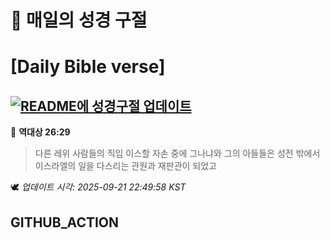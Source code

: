 # 🙏 매일의 성경 구절
# [Daily Bible verse]
## [![README에 성경구절 업데이트](https://github.com/DONGSUKA/first_test/actions/workflows/update-readme-bible.yml/badge.svg)](https://github.com/DONGSUKA/first_test/actions/workflows/update-readme-bible.yml)
<!-- START_BIBLE_VERSE -->
📖 **역대상 26:29**
> 다른 레위 사람들의 직임 이스할 자손 중에 그나냐와 그의 아들들은 성전 밖에서 이스라엘의 일을 다스리는 관원과 재판관이 되었고

🕊️ _업데이트 시각: 2025-09-21 22:49:58 KST_
  <!-- END_BIBLE_VERSE -->
## GITHUB_ACTION
